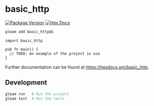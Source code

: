 # basic_http

[![Package Version](https://img.shields.io/hexpm/v/basic_http)](https://hex.pm/packages/basic_http)
[![Hex Docs](https://img.shields.io/badge/hex-docs-ffaff3)](https://hexdocs.pm/basic_http/)

```sh
gleam add basic_http@1
```
```gleam
import basic_http

pub fn main() {
  // TODO: An example of the project in use
}
```

Further documentation can be found at <https://hexdocs.pm/basic_http>.

## Development

```sh
gleam run   # Run the project
gleam test  # Run the tests
```
